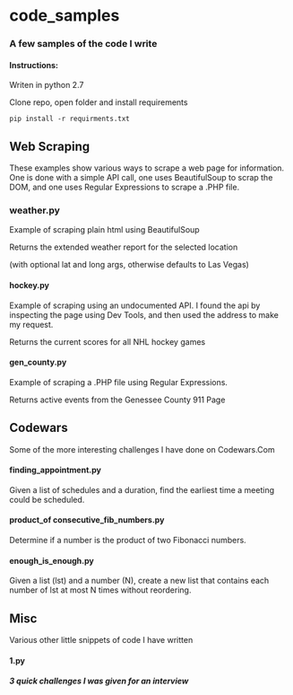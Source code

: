 # code_samples
### A few samples of the code I write



#### Instructions:
Writen in python 2.7

Clone repo, open folder and install requirements

`pip install -r requirments.txt`

 

## Web Scraping
These examples show various ways to scrape a web page for information. One is done with a simple API call, one uses BeautifulSoup to scrap the DOM, and one uses Regular Expressions to scrape a .PHP file.

### weather.py 
Example of scraping plain html using BeautifulSoup

Returns the extended weather report for the selected location

(with optional lat and long args, otherwise defaults to Las Vegas)



#### hockey.py 
Example of scraping using an undocumented API. I found the api by inspecting the page using Dev Tools, and then used the address to make my request.


Returns the current scores for all NHL hockey games


#### gen_county.py
Example of scraping a .PHP file using Regular Expressions.


Returns active events from the Genessee County 911 Page



## Codewars
Some of the more interesting challenges I have done on Codewars.Com

#### finding_appointment.py 
Given a list of schedules and a duration, find the earliest time a meeting could be scheduled.  

#### product_of consecutive_fib_numbers.py 
Determine if a number is the product of two Fibonacci numbers.

#### enough_is_enough.py 
Given a list (lst) and a number (N), create a new list that contains each number of lst at most N times without reordering.



## Misc
Various other little snippets of code I have written

#### 1.py 
##### 3 quick challenges I was given for an interview

